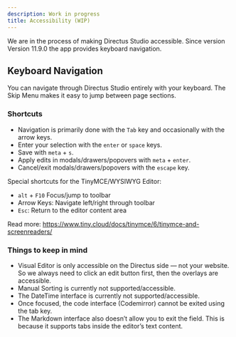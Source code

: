 ```yaml
---
description: Work in progress
title: Accessibility (WIP)
---
```


We are in the process of making Directus Studio accessible. Since version Version 11.9.0 the app provides keyboard navigation.

## Keyboard Navigation

You can navigate through Directus Studio entirely with your keyboard. The Skip Menu makes it easy to jump between page sections.

### Shortcuts

- Navigation is primarily done with the `Tab` key and occasionally with the arrow keys.
- Enter your selection with the `enter` or `space` keys.
- Save with `meta` + `s`.
- Apply edits in modals/drawers/popovers with `meta` + `enter`.
- Cancel/exit modals/drawers/popovers with the `escape` key.

Special shortcuts for the TinyMCE/WYSIWYG Editor:

- `alt` + `F10` Focus/jump to toolbar
- Arrow Keys: Navigate left/right through toolbar
- `Esc`: Return to the editor content area

Read more: https://www.tiny.cloud/docs/tinymce/6/tinymce-and-screenreaders/

### Things to keep in mind

- Visual Editor is only accessible on the Directus side — not your website. So we always need to click an edit button first, then the
  overlays are accessible.
- Manual Sorting is currently not supported/accessible.
- The DateTime interface is currently not supported/accessible.
- Once focused, the code interface (Codemirror) cannot be exited using the tab key.
- The Markdown interface also doesn’t allow you to exit the field. This is because it supports tabs inside the editor’s
  text content.
